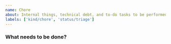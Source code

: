 ```yaml
---
name: Chore
about: Internal things, technical debt, and to-do tasks to be performed.
labels: ['kind/chore', 'status/triage']
---
```


### What needs to be done?
